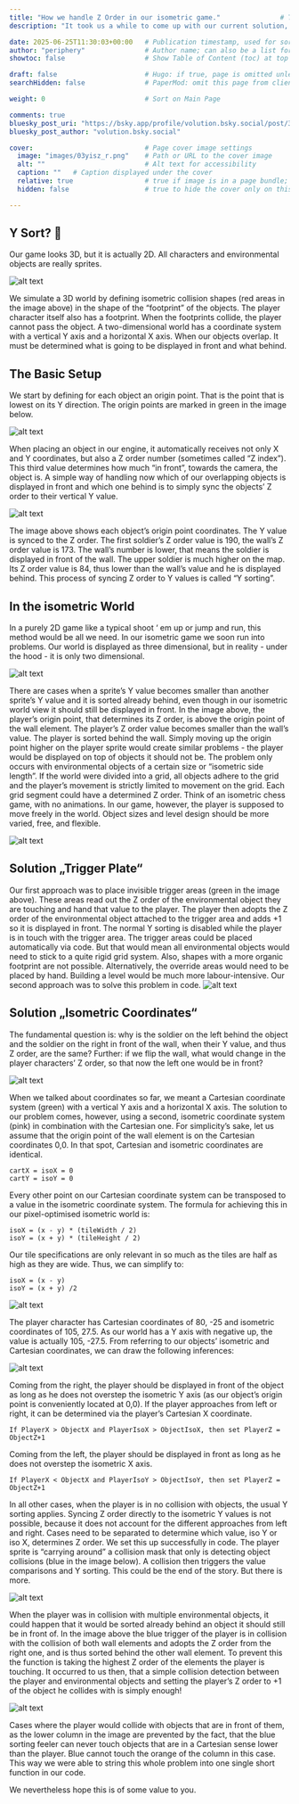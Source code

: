 ```yaml
---
title: "How we handle Z Order in our isometric game."               # The page title, shown in the browser and in listings
description: "It took us a while to come up with our current solution, and we’d love to hear your thoughts on it."                   # Meta description for SEO and social sharing

date: 2025-06-25T11:30:03+00:00   # Publication timestamp, used for sorting and display
author: "periphery"               # Author name; can also be a list for multiple authors
showtoc: false                    # Show Table of Content (toc) at top of post. Default false

draft: false                      # Hugo: if true, page is omitted unless built with --buildDrafts
searchHidden: false               # PaperMod: omit this page from client-side search

weight: 0                         # Sort on Main Page

comments: true
bluesky_post_uri: "https://bsky.app/profile/volution.bsky.social/post/3luhdmgo6qc2i"
bluesky_post_author: "volution.bsky.social"

cover:                            # Page cover image settings
  image: "images/03yisz_r.png"    # Path or URL to the cover image
  alt: ""                         # Alt text for accessibility
  caption: ""   # Caption displayed under the cover
  relative: true                  # true if image is in a page bundle; false for static files
  hidden: false                   # true to hide the cover only on this page

---
```


## Y Sort? 🥁
Our game looks 3D, but it is actually 2D. All characters and environmental objects are really sprites.

![alt text](images/01groundcollision_r43.png)

We simulate a 3D world by defining isometric collision shapes (red areas in the image above) in the shape of the “footprint” of the objects. The player character itself also has a footprint. When the footprints collide, the player cannot pass the object.
A two-dimensional world has a coordinate system with a vertical Y axis and a horizontal X axis.
When our objects overlap. It must be determined what is going to be displayed in front and what behind.

## The Basic Setup
We start by defining for each object an origin point. That is the point that is lowest on its Y direction. The origin points are marked in green in the image below.

![alt text](images/02axisandcol_r43.png)

When placing an object in our engine, it automatically receives not only X and Y coordinates, but also a Z order number (sometimes called “Z index”). This third value determines how much “in front”, towards the camera, the object is.
A simple way of handling now which of our overlapping objects is displayed in front and which one behind is to simply sync the objects’ Z order to their vertical Y value.

![alt text](images/03yisz_r43.png)

The image above shows each object’s origin point coordinates. The Y value is synced to the Z order. The first soldier’s Z order value is 190, the wall’s Z order value is 173. The wall’s number is lower, that means the soldier is displayed in front of the wall. The upper soldier is much higher on the map. Its Z order value is 84, thus lower than the wall’s value and he is displayed behind.
This process of syncing Z order to Y values is called “Y sorting”.

## In the isometric World
In a purely 2D game like a typical shoot ‘ em up or jump and run, this method would be all we need. In our isometric game we soon run into problems. Our world is displayed as three dimensional, but in reality - under the hood - it is only two dimensional.

![alt text](images/04overlap_r43.png)

There are cases when a sprite’s Y value becomes smaller than another sprite’s Y value and it is sorted already behind, even though in our isometric world view it should still be displayed in front. In the image above, the player’s origin point, that determines its Z order, is above the origin point of the wall element. The player’s Z order value becomes smaller than the wall’s value. The player is sorted behind the wall. Simply moving up the origin point higher on the player sprite would create similar problems - the player would be displayed on top of objects it should not be.
The problem only occurs with environmental objects of a certain size or “isometric side length”. If the world were divided into a grid, all objects adhere to the grid and the player’s movement is strictly limited to movement on the grid. Each grid segment could have a determined Z order. Think of an isometric chess game, with no animations. In our game, however, the player is supposed to move freely in the world. Object sizes and level design should be more varied, free, and flexible.

![alt text](images/05ysortoverride_r43.png)

## Solution „Trigger Plate“
Our first approach was to place invisible trigger areas (green in the image above). These areas read out the Z order of the environmental object they are touching and hand that value to the player. The player then adopts the Z order of the environmental object attached to the trigger area and adds +1 so it is displayed in front. The normal Y sorting is disabled while the player is in touch with the trigger area.
The trigger areas could be placed automatically via code. But that would mean all environmental objects would need to stick to a quite rigid grid system. Also, shapes with a more organic footprint are not possible. Alternatively, the override areas would need to be placed by hand. Building a level would be much more labour-intensive.
Our second approach was to solve this problem in code.
![alt text](images/06frontbehind_r43.png)

## Solution „Isometric Coordinates“
The fundamental question is: why is the soldier on the left behind the object and the soldier on the right in front of the wall, when their Y value, and thus Z order, are the same? Further: if we flip the wall, what would change in the player characters’ Z order, so that now the left one would be in front?

![alt text](images/07cartisooverlay_r43.png)

When we talked about coordinates so far, we meant a Cartesian coordinate system (green) with a vertical Y axis and a horizontal X axis. The solution to our problem comes, however, using a second, isometric coordinate system (pink) in combination with the Cartesian one.
For simplicity’s sake, let us assume that the origin point of the wall element is on the Cartesian coordinates 0,0. In that spot, Cartesian and isometric coordinates are identical.
```
cartX = isoX = 0
cartY = isoY = 0
```
Every other point on our Cartesian coordinate system can be transposed to a value in the isometric coordinate system.
The formula for achieving this in our pixel-optimised isometric world is:
```
isoX = (x - y) * (tileWidth / 2)
isoY = (x + y) * (tileHeight / 2)
```
Our tile specifications are only relevant in so much as the tiles are half as high as they are wide. Thus, we can simplify to:
```
isoX = (x - y)
isoY = (x + y) /2
```
![alt text](images/08isocalc_r43.png)

The player character has Cartesian coordinates of 80, -25 and isometric coordinates of 105, 27.5. As our world has a Y axis with negative up, the value is actually 105, -27.5.
From referring to our objects’ isometric and Cartesian coordinates, we can draw the following inferences:

![alt text](images/09croosy_r43.png)

Coming from the right, the player should be displayed in front of the object as long as he does not overstep the isometric Y axis (as our object’s origin point is conveniently located at 0,0).
If the player approaches from left or right, it can be determined via the player’s Cartesian X coordinate.
```
If PlayerX > ObjectX and PlayerIsoX > ObjectIsoX, then set PlayerZ = ObjectZ+1
```
Coming from the left, the player should be displayed in front as long as he does not overstep the isometric X axis.
```
If PlayerX < ObjectX and PlayerIsoY > ObjectIsoY, then set PlayerZ = ObjectZ+1
```
In all other cases, when the player is in no collision with objects, the usual Y sorting applies. Syncing Z order directly to the isometric Y values is not possible, because it does not account for the different approaches from left and right. Cases need to be separated to determine which value, iso Y or iso X, determines Z order.
We set this up successfully in code. The player sprite is “carrying around” a collision mask that only is detecting object collisions (blue in the image below). A collision then triggers the value comparisons and Y sorting.
This could be the end of the story. But there is more.

![alt text](images/10multiplecol_r43.png)

When the player was in collision with multiple environmental objects, it could happen that it would be sorted already behind an object it should still be in front of. In the image above the blue trigger of the player is in collision with the collision of both wall elements and adopts the Z order from the right one, and is thus sorted behind the other wall element.
To prevent this the function is taking the highest Z order of the elements the player is touching.
It occurred to us then, that a simple collision detection between the player and environmental objects and setting the player’s Z order to +1 of the object he collides with is simply enough!

![alt text](images/11multiplecol_r43.png)

Cases where the player would collide with objects that are in front of them, as the lower column in the image are prevented by the fact, that the blue sorting feeler can never touch objects that are in a Cartesian sense lower than the player. Blue cannot touch the orange of the column in this case.
This way we were able to string this whole problem into one single short function in our code.

We nevertheless hope this is of some value to you.
